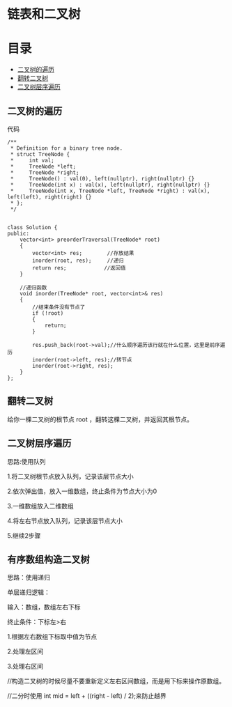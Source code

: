 # 链表和二叉树
# 目录

- [二叉树的遍历](##二叉树的遍历)
- [翻转二叉树](##翻转二叉树)
- [二叉树层序遍历](##二叉树层序遍历)











## 二叉树的遍历

代码
```
/**
 * Definition for a binary tree node.
 * struct TreeNode {
 *     int val;
 *     TreeNode *left;
 *     TreeNode *right;
 *     TreeNode() : val(0), left(nullptr), right(nullptr) {}
 *     TreeNode(int x) : val(x), left(nullptr), right(nullptr) {}
 *     TreeNode(int x, TreeNode *left, TreeNode *right) : val(x), left(left), right(right) {}
 * };
 */


class Solution {
public:
    vector<int> preorderTraversal(TreeNode* root)
    {
        vector<int> res;        //存放结果
        inorder(root, res);     //递归
        return res;            //返回值
    }

    //递归函数
    void inorder(TreeNode* root, vector<int>& res) 
    {
        //结束条件没有节点了
        if (!root)
        {
            return;
        }
    
        res.push_back(root->val);//什么顺序遍历该行就在什么位置，这里是前序遍历
        inorder(root->left, res);//转节点
        inorder(root->right, res);
    }
};
```

## 翻转二叉树

给你一棵二叉树的根节点 root ，翻转这棵二叉树，并返回其根节点。


## 二叉树层序遍历

思路:使用队列

1.将二叉树根节点放入队列，记录该层节点大小

2.依次弹出值，放入一维数组，终止条件为节点大小为0

3.一维数组放入二维数组

4.将左右节点放入队列，记录该层节点大小

5.继续2步骤


## 有序数组构造二叉树

思路：使用递归

单层递归逻辑：

输入：数组，数组左右下标

终止条件：下标左>右

1.根据左右数组下标取中值为节点

2.处理左区间

3.处理右区间

//构造二叉树的时候尽量不要重新定义左右区间数组，而是用下标来操作原数组。

//二分时使用 int mid = left + ((right - left) / 2);来防止越界